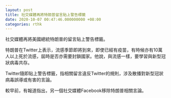 ```yaml
---
layout: post
title: 社交媒體再將特朗普留言貼上警告標籤
date: 2020-10-07 00:47:46.000000000 +08:00
categories: rthk
---
```


社交媒體再將美國總統特朗普的留言貼上警告標籤。

特朗普在Twitter上表示，流感季節即將到來，即使已經有疫苗，有時候亦有10萬人以上死於流感，屆時是否亦需要封鎖國家。他說，與流感一樣，要學習與新型冠狀病毒共存。

Twitter隨即貼上警告標籤，指相關留言違反Twitter的規則，涉及散播對新型冠狀病毒誤導或有害的言論。

較早前，有報道指出，另一個社交媒體Facebook移除特朗普相關言論。
